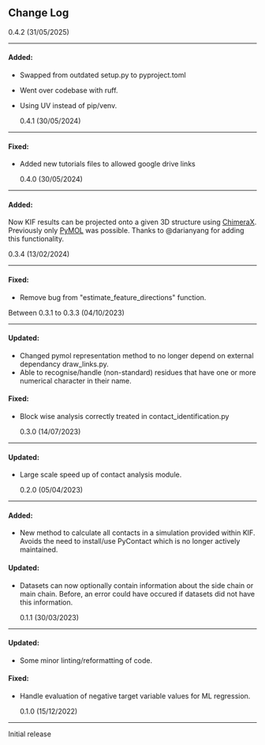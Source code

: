 ## Change Log

0.4.2 (31/05/2025)

---

#### Added:

- Swapped from outdated setup.py to pyproject.toml
- Went over codebase with ruff.
- Using UV instead of pip/venv.

  0.4.1 (30/05/2024)

---

#### Fixed:

- Added new tutorials files to allowed google drive links

  0.4.0 (30/05/2024)

---

#### Added:

Now KIF results can be projected onto a given 3D structure using [ChimeraX](https://www.cgl.ucsf.edu/chimerax/). Previously only [PyMOL](https://pymol.org/) was possible. Thanks to @darianyang for adding this functionality.

0.3.4 (13/02/2024)

---

#### Fixed:

- Remove bug from "estimate_feature_directions" function.

Between 0.3.1 to 0.3.3 (04/10/2023)

---

#### Updated:

- Changed pymol representation method to no longer depend on external dependancy draw_links.py.
- Able to recognise/handle (non-standard) residues that have one or more numerical character in their name.

#### Fixed:

- Block wise analysis correctly treated in contact_identification.py

  0.3.0 (14/07/2023)

---

#### Updated:

- Large scale speed up of contact analysis module.

  0.2.0 (05/04/2023)

---

#### Added:

- New method to calculate all contacts in a simulation provided within KIF.
  Avoids the need to install/use PyContact which is no longer actively maintained.

#### Updated:

- Datasets can now optionally contain information about the side chain or main chain.
  Before, an error could have occured if datasets did not have this information.

  0.1.1 (30/03/2023)

---

#### Updated:

- Some minor linting/reformatting of code.

#### Fixed:

- Handle evaluation of negative target variable values for ML regression.

  0.1.0 (15/12/2022)

---

Initial release
